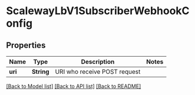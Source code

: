# ScalewayLbV1SubscriberWebhookConfig

## Properties

Name | Type | Description | Notes
------------ | ------------- | ------------- | -------------
**uri** | **String** | URI who receive POST request | 

[[Back to Model list]](../README.md#documentation-for-models) [[Back to API list]](../README.md#documentation-for-api-endpoints) [[Back to README]](../README.md)


